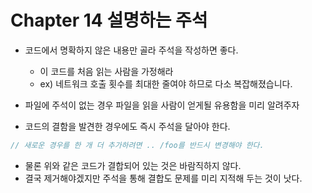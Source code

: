 # Chapter 14 설명하는 주석
- 코드에서 명확하지 않은 내용만 골라 주석을 작성하면 좋다.
    - 이 코드를 처음 읽는 사람을 가정해라
    - ex) 네트워크 호출 횟수를 최대한 줄여야 하므로 다소 복잡해졌습니다.
- 파일에 주석이 없는 경우 파일을 읽을 사람이 얻게될 유용함을 미리 알려주자

- 코드의 결함을 발견한 경우에도 즉시 주석을 달아야 한다.

```kotlin
// 새로운 경우를 한 개 더 추가하려면 .. /foo를 반드시 변경해야 한다.
```

- 물론 위와 같은 코드가 결합되어 있는 것은 바람직하지 않다.
- 결국 제거해야겠지만 주석을 통해 결합도 문제를 미리 지적해 두는 것이 낫다.
